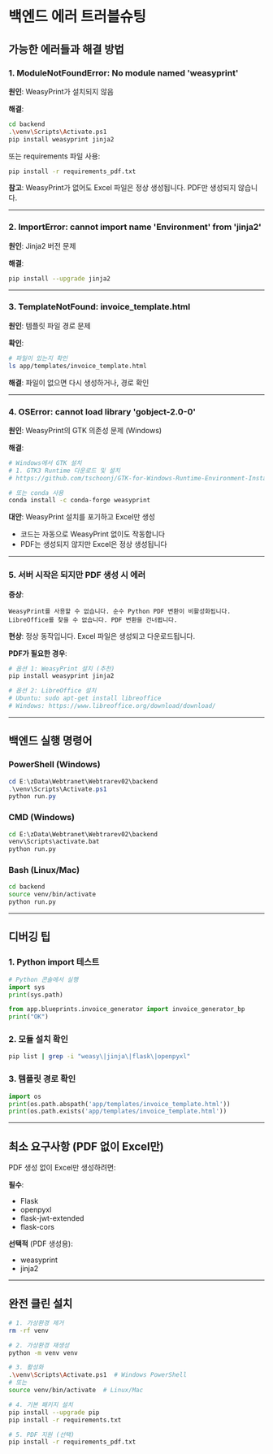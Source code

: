 # 백엔드 에러 트러블슈팅

## 가능한 에러들과 해결 방법

### 1. ModuleNotFoundError: No module named 'weasyprint'

**원인**: WeasyPrint가 설치되지 않음

**해결**:
```bash
cd backend
.\venv\Scripts\Activate.ps1
pip install weasyprint jinja2
```

또는 requirements 파일 사용:
```bash
pip install -r requirements_pdf.txt
```

**참고**: WeasyPrint가 없어도 Excel 파일은 정상 생성됩니다. PDF만 생성되지 않습니다.

---

### 2. ImportError: cannot import name 'Environment' from 'jinja2'

**원인**: Jinja2 버전 문제

**해결**:
```bash
pip install --upgrade jinja2
```

---

### 3. TemplateNotFound: invoice_template.html

**원인**: 템플릿 파일 경로 문제

**확인**:
```bash
# 파일이 있는지 확인
ls app/templates/invoice_template.html
```

**해결**: 파일이 없으면 다시 생성하거나, 경로 확인

---

### 4. OSError: cannot load library 'gobject-2.0-0'

**원인**: WeasyPrint의 GTK 의존성 문제 (Windows)

**해결**:
```bash
# Windows에서 GTK 설치
# 1. GTK3 Runtime 다운로드 및 설치
# https://github.com/tschoonj/GTK-for-Windows-Runtime-Environment-Installer

# 또는 conda 사용
conda install -c conda-forge weasyprint
```

**대안**: WeasyPrint 설치를 포기하고 Excel만 생성
- 코드는 자동으로 WeasyPrint 없이도 작동합니다
- PDF는 생성되지 않지만 Excel은 정상 생성됩니다

---

### 5. 서버 시작은 되지만 PDF 생성 시 에러

**증상**:
```
WeasyPrint를 사용할 수 없습니다. 순수 Python PDF 변환이 비활성화됩니다.
LibreOffice를 찾을 수 없습니다. PDF 변환을 건너뜁니다.
```

**현상**: 정상 동작입니다. Excel 파일은 생성되고 다운로드됩니다.

**PDF가 필요한 경우**:
```bash
# 옵션 1: WeasyPrint 설치 (추천)
pip install weasyprint jinja2

# 옵션 2: LibreOffice 설치
# Ubuntu: sudo apt-get install libreoffice
# Windows: https://www.libreoffice.org/download/download/
```

---

## 백엔드 실행 명령어

### PowerShell (Windows)
```powershell
cd E:\zData\Webtranet\Webtrarev02\backend
.\venv\Scripts\Activate.ps1
python run.py
```

### CMD (Windows)
```cmd
cd E:\zData\Webtranet\Webtrarev02\backend
venv\Scripts\activate.bat
python run.py
```

### Bash (Linux/Mac)
```bash
cd backend
source venv/bin/activate
python run.py
```

---

## 디버깅 팁

### 1. Python import 테스트
```python
# Python 콘솔에서 실행
import sys
print(sys.path)

from app.blueprints.invoice_generator import invoice_generator_bp
print("OK")
```

### 2. 모듈 설치 확인
```bash
pip list | grep -i "weasy\|jinja\|flask\|openpyxl"
```

### 3. 템플릿 경로 확인
```python
import os
print(os.path.abspath('app/templates/invoice_template.html'))
print(os.path.exists('app/templates/invoice_template.html'))
```

---

## 최소 요구사항 (PDF 없이 Excel만)

PDF 생성 없이 Excel만 생성하려면:

**필수**:
- Flask
- openpyxl
- flask-jwt-extended
- flask-cors

**선택적** (PDF 생성용):
- weasyprint
- jinja2

---

## 완전 클린 설치

```bash
# 1. 가상환경 제거
rm -rf venv

# 2. 가상환경 재생성
python -m venv venv

# 3. 활성화
.\venv\Scripts\Activate.ps1  # Windows PowerShell
# 또는
source venv/bin/activate  # Linux/Mac

# 4. 기본 패키지 설치
pip install --upgrade pip
pip install -r requirements.txt

# 5. PDF 지원 (선택)
pip install -r requirements_pdf.txt
```
